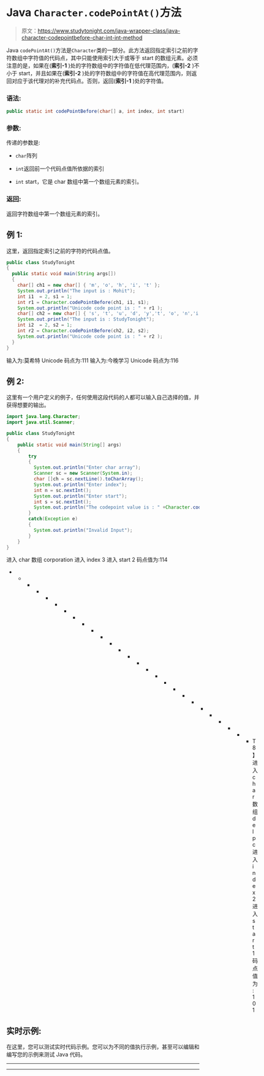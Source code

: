 # Java `Character.codePointAt()`方法

> 原文：<https://www.studytonight.com/java-wrapper-class/java-character-codepointbefore-char-int-int-method>

Java `codePointAt()`方法是`Character`类的一部分。此方法返回指定索引之前的字符数组中字符值的代码点，其中只能使用索引大于或等于 start 的数组元素。必须注意的是，如果在(**索引-1** )处的字符数组中的字符值在低代理范围内，(**索引-2** )不小于 start，并且如果在(**索引-2** )处的字符数组中的字符值在高代理范围内，则返回对应于该代理对的补充代码点。否则，返回(**索引-1** )处的字符值。

### 语法:

```java
public static int codePointBefore(char[] a, int index, int start) 
```

### 参数:

传递的参数是:

*   `char`阵列

*   `int`返回前一个代码点值所依据的索引

*   `int` start，它是 char 数组中第一个数组元素的索引。

### 返回:

返回字符数组中第一个数组元素的索引。

## 例 1:

这里，返回指定索引之前的字符的代码点值。

```java
public class StudyTonight
{  
  public static void main(String args[])
  {  
    char[] ch1 = new char[] { 'm', 'o', 'h', 'i', 't' };  
    System.out.println("The input is : Mohit");  
    int i1  = 2, s1 = 1;  
    int r1 = Character.codePointBefore(ch1, i1, s1);  
    System.out.println("Unicode code point is : " + r1 );  
    char[] ch2 = new char[] { 's', 't', 'u', 'd', 'y','t', 'o', 'n','i','g','h','t' };  
    System.out.println("The input is : StudyTonight");  
    int i2  = 2, s2 = 1;  
    int r2 = Character.codePointBefore(ch2, i2, s2);  
    System.out.println("Unicode code point is : " + r2 ); 
  }
}
```

输入为:莫希特
Unicode 码点为:111
输入为:今晚学习
Unicode 码点为:116

## 例 2:

这里有一个用户定义的例子，任何使用这段代码的人都可以输入自己选择的值，并获得想要的输出。

```java
import java.lang.Character;
import java.util.Scanner;

public class StudyTonight
{  
    public static void main(String[] args) 
    {  
        try
        {
          System.out.println("Enter char array");
          Scanner sc = new Scanner(System.in);
          char []ch = sc.nextLine().toCharArray();
          System.out.println("Enter index");
          int n = sc.nextInt();
          System.out.println("Enter start");
          int s = sc.nextInt();
          System.out.println("The codepoint value is : " +Character.codePointBefore(ch,n,s));  
        }
        catch(Exception e)
        {
          System.out.println("Invalid Input");
        }
    }  
}
```

进入 char 数组
corporation
进入 index
3
进入 start
2
码点值为:114
* * * * * * * * * * * * * * * * * * * * * * * * * * * T8】进入 char 数组
delpc
进入 index
2
进入 start
1
码点值为:101

## 实时示例:

在这里，您可以测试实时代码示例。您可以为不同的值执行示例，甚至可以编辑和编写您的示例来测试 Java 代码。

* * *

* * *